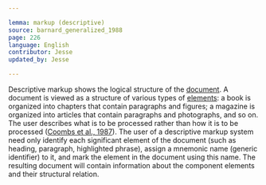 ```yaml
---

lemma: markup (descriptive)
source: barnard_generalized_1988
page: 226
language: English
contributor: Jesse
updated_by: Jesse

---
```

Descriptive markup shows the logical structure of the [document](document.html). A document is viewed as a structure of various types of [elements](element.html): a book is organized into chapters that contain paragraphs and figures; a magazine is organized into articles that contain paragraphs and photographs, and so on. The user describes what is to be processed rather than how it is to be processed ([Coombs et al., 1987](bibliography.html#coombs_markup_1987)). The user of a descriptive markup system need only identify each significant element of the document (such as heading, paragraph, highlighted phrase), assign a mnemonic name (generic identifier) to it, and mark the element in the document using this name. The resulting document will contain information about the component elements and their structural relation.
